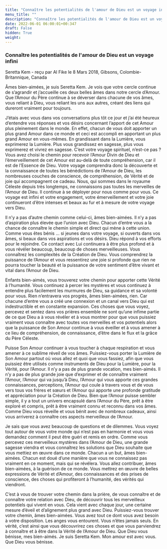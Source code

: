 ```yaml
---
title: "Connaître les potentialités de l'amour de Dieu est un voyage infini"
menu_title: ""
description: "Connaître les potentialités de l'amour de Dieu est un voyage infini"
date: 2022-06-01 06:00:01+00:347
draft: False
hidden: True
weight:
---
```

### Connaître les potentialités de l'amour de Dieu est un voyage infini

Seretta Kem - reçu par Al Fike le 8 Mars 2018, Gibsons, Colombie-Britannique, Canada

Âmes bien-aimées, je suis Seretta Kem. Je vois que votre cercle continue de s’agrandir et j’accueille ces deux belles âmes dans notre cercle d’Amour. Que l’Amour du Père continue à se déverser dans chacune de vos âmes, vous reliant à Dieu, vous reliant les uns aux autres, créant des liens qui dureront vraiment pour toujours.

J’étais avec vous dans vos conversations plus tôt ce jour et j’ai été heureux d’entendre vos réponses et vos désirs concernant l’apport de cet Amour plus pleinement dans le monde. En effet, chacun de vous doit apporter un plus grand Amour dans ce monde et ceci est accompli en apportant un plus grand Amour en vous-mêmes. En grandissant dans la Lumière, vous exprimerez la Lumière. Plus vous grandissez en sagesse, plus vous exprimerez et vivrez en sagesse. C’est votre voyage spirituel, n’est-ce pas ? Vous avez choisi le chemin pour recevoir l’Amour Divin de Dieu et l’émerveillement de cet Amour est au-delà de toute compréhension, car il est de l’Essence de Dieu. Votre voyage comprendra donc la découverte et la connaissance de toutes les bénédictions de l’Amour de Dieu, les nombreuses couches de conscience, de compréhension, de Vérité et de joie qui accompagnent ce cadeau. Nous, qui sommes dans le royaume Céleste depuis très longtemps, ne connaissons pas toutes les merveilles de l’Amour de Dieu. Il continue à se déployer pour nous comme pour vous. Ce voyage est infini et votre engagement, votre émerveillement et votre joie continueront d’être intenses et beaux au fur et à mesure de votre voyage vers Dieu.

Il n’y a pas d’autre chemin comme celui-ci, âmes bien-aimées. Il n’y a pas d’aspiration plus élevée que l’union avec Dieu. Chacun d’entre vous a la chance de connaître le chemin simple et direct qui mène à cette union. Comme vous êtes bénis … si jeunes dans votre voyage, si ouverts dans vos âmes, si beaux dans vos aspirations et vos désirs. Dieu répond à vos efforts pour le rejoindre. Ce contact avec Lui continuera à être plus profond et à vous révéler beaucoup, beaucoup de choses merveilleuses. Vous connaîtrez les complexités de la Création de Dieu. Vous comprendrez la puissance de l’Amour et vous ressentirez une joie si profonde que rien ne pourra toucher la beauté et la puissance de votre sentiment d’être vivant et vital dans l’Amour de Dieu.

Enfants bien-aimés, vous trouverez votre chemin pour apporter cette Vérité à l’humanité. Vous continuez à percer les mystères et vous continuez à entendre plus facilement les murmures de Dieu, sa guidance et sa volonté pour vous. Rien n’entravera vos progrès, âmes bien-aimées, rien. Car chacune d’entre vous a créé une connexion et un canal vers Dieu qui est indestructible et en constante expansion. Ces choses que vous voyez, percevez et sentez dans vos prières ensemble ne sont qu’une infime partie de ce que Dieu a à vous révéler et à vous montrer pour que vous puissiez vraiment vous connaître avec toutes vos merveilles et vos potentiels alors que la puissance de Son Amour continue à vous éveiller et à vous amener à ce lieu de compréhension, de connaissance, d’être dans le flux et la grâce du Père Céleste.

Puisse Son Amour continuer à vous toucher à chaque respiration et vous amener à ce sublime réveil de vos âmes. Puissiez-vous porter la Lumière de Son Amour partout où vous allez et quoi que vous fassiez, afin que vous puissiez être utilisés comme instruments de Dieu pour la Lumière, pour la Vérité, pour l’Amour. Il n’y a pas de plus grande vocation, mes bien-aimés. Il n’y a pas de plus grande joie que d’exprimer et de connaître vraiment l’Amour, l’Amour qui va jusqu’à Dieu, l’Amour qui vous apporte ces grandes connaissances, perceptions, l’Amour qui coule à travers vous et de vous vers tous vos frères et sœurs et l’Amour qui apporte une profonde gratitude et appréciation pour la Création de Dieu. Bien que l’Amour puisse sembler simple, il y a tout un univers encapsulé dans l’Amour du Père, prêt à être exploré et compris, prêt à être vraiment connu et reconnu dans vos âmes. Comme Dieu vous réveille et vous bénit avec de nombreux cadeaux, ainsi vous arriverez à connaître ces aspects merveilleux de l’Amour.

Je sais que vous avez beaucoup de questions et de dilemmes. Vous voyez tout autour de vous votre monde qui n’est pas en harmonie et vous vous demandez comment il peut être guéri et remis en ordre. Comme vous percevez ces merveilleux mystères dans l’Amour de Dieu, une grande sagesse viendra et vous connaîtrez les solutions que Dieu souhaite que vous mettiez en œuvre dans ce monde. Chacun a un but, âmes bien-aimées. Chacun est doué d’une manière que vous ne connaissez pas vraiment en ce moment, mais qui se révélera. Vous allez contribuer, âmes bien-aimées, à la guérison de ce monde. Vous mettrez en œuvre de belles expressions de Vérité et d’Amour, des connaissances et des prises de conscience, des choses qui profiteront à l’humanité, des vérités qui viendront.

C’est à vous de trouver votre chemin dans la prière, de vous connaître et de connaître votre relation avec Dieu, de découvrir tous les merveilleux potentiels qui vivent en vous. Cela vient avec chaque jour, une certaine mesure d’éveil et d’alignement plus grand avec Dieu. Puissiez-vous trouver votre chemin, âmes bien-aimées. Vous avez tout ce dont vous avez besoin à votre disposition. Les anges vous entourent. Vous n’êtes jamais seuls. En vérité, c’est ainsi que vous découvrirez ces choses et que vous parviendrez à connaître et à être dans la Vérité de l’Amour de Dieu. Que Dieu vous bénisse, mes bien-aimés. Je suis Seretta Kem. Mon amour est avec vous. Que Dieu vous bénisse.



